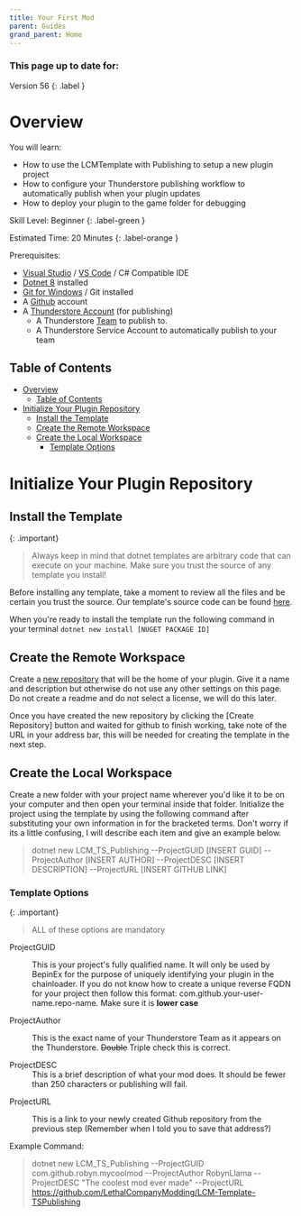 ```yaml
---
title: Your First Mod
parent: Guides
grand_parent: Home
---
```


<h3>This page up to date for:</h3>
Version 56
{: .label }

# Overview

You will learn:
- How to use the LCMTemplate with Publishing to setup a new plugin project
- How to configure your Thunderstore publishing workflow to automatically publish when your plugin updates
- How to deploy your plugin to the game folder for debugging

Skill Level: Beginner
{: .label-green }

Estimated Time: 20 Minutes
{: .label-orange }

Prerequisites:
- [Visual Studio](https://visualstudio.microsoft.com/) / [VS Code](https://code.visualstudio.com/) / C# Compatible IDE
- [Dotnet 8](https://dotnet.microsoft.com/en-us/download/dotnet/8.0) installed
- [Git for Windows](https://gitforwindows.org/) / Git installed
- A [Github](https://www.github.com) account
- A [Thunderstore Account](https://thunderstore.io) (for publishing)
  - A Thunderstore [Team](https://thunderstore.io/settings/teams/) to publish to.
  - A Thunderstore Service Account to automatically publish to your team

## Table of Contents

- [Overview](#overview)
  - [Table of Contents](#table-of-contents)
- [Initialize Your Plugin Repository](#initialize-your-plugin-repository)
  - [Install the Template](#install-the-template)
  - [Create the Remote Workspace](#create-the-remote-workspace)
  - [Create the Local Workspace](#create-the-local-workspace)
    - [Template Options](#template-options)

# Initialize Your Plugin Repository

## Install the Template

{: .important}
> Always keep in mind that dotnet templates are arbitrary code that can execute on your machine. Make sure you trust the source of any template you install!

Before installing any template, take a moment to review all the files and be certain you trust the source. Our template's source code can be found [here](https://github.com/LethalCompanyModding/LCM-Template-TSPublishing).

When you're ready to install the template run the following command in your terminal `dotnet new install [NUGET PACKAGE ID]`

## Create the Remote Workspace

Create a [new repository](https://github.com/new) that will be the home of your plugin. Give it a name and description but otherwise do not use any other settings on this page. Do not create a readme and do not select a license, we will do this later.

Once you have created the new repository by clicking the [Create Repository] button and waited for github to finish working, take note of the URL in your address bar, this will be needed for creating the template in the next step.

## Create the Local Workspace

Create a new folder with your project name wherever you'd like it to be on your computer and then open your terminal inside that folder. Initialize the project using the template by using the following command after substituting your own information in for the bracketed terms. Don't worry if its a little confusing, I will describe each item and give an example below.

> dotnet new LCM_TS_Publishing --ProjectGUID [INSERT GUID] --ProjectAuthor [INSERT AUTHOR] --ProjectDESC [INSERT DESCRIPTION] --ProjectURL [INSERT GITHUB LINK]

### Template Options

{: .important}
> ALL of these options are mandatory

<dl>
  <dt>ProjectGUID</dt>
  <dd>
  
  This is your project's fully qualified name. It will only be used by BepinEx for the purpose of uniquely identifying your plugin in the chainloader. If you do not know how to create a unique reverse FQDN for your project then follow this format: com.github.your-user-name.repo-name. Make sure it is **lower case**

  </dd>

  <dt>ProjectAuthor</dt>
  <dd>
  
  This is the exact name of your Thunderstore Team as it appears on the Thunderstore. ~~Double~~ Triple check this is correct.
  
  </dd>

  <dt>ProjectDESC</dt>
  <dd
  
  This is a brief description of what your mod does. It should be fewer than 250 characters or publishing will fail.

  </dd>
  <dt>ProjectURL</dt>
  <dd>
  
  This is a link to your newly created Github repository from the previous step (Remember when I told you to save that address?)

  </dd>
</dl>


Example Command:
> dotnet new LCM_TS_Publishing --ProjectGUID com.github.robyn.mycoolmod --ProjectAuthor RobynLlama --ProjectDESC "The coolest mod ever made" --ProjectURL https://github.com/LethalCompanyModding/LCM-Template-TSPublishing